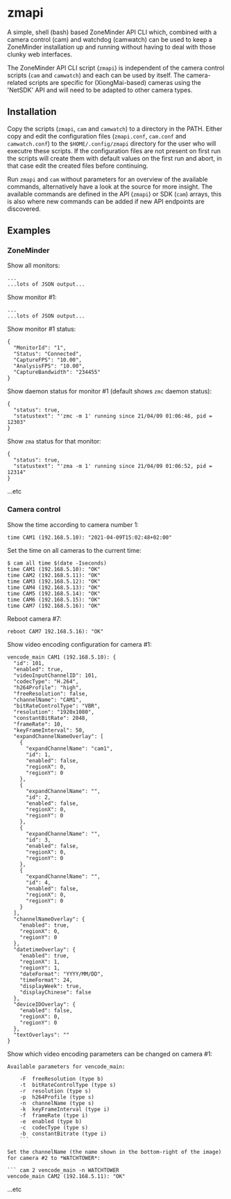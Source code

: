 # zmapi

A simple, shell (bash) based ZoneMinder API CLI which, combined with a camera control (cam) and watchdog (camwatch) can be used to keep a ZoneMinder installation up and running without having to deal with those clunky web interfaces.

The ZoneMinder API CLI script (`zmapi`) is independent of the camera control scripts (`cam` and `camwatch`) and each can be used by itself. The camera-related scripts are specific for (XiongMai-based) cameras using the 'NetSDK' API and will need to be adapted to other camera types.

## Installation

Copy the scripts (`zmapi`, `cam` and `camwatch`) to a directory in the PATH. Either copy and edit the configuration files (`zmapi.conf`, `cam.conf` and `camwatch.conf`) to the `$HOME/.config/zmapi` directory for the user who will executre these scripts. If the configuration files are not present on first run the scripts will create them with default values on the first run and abort, in that case edit the created files before continuing.

Run `zmapi` and `cam` without parameters for an overview of the available commands, alternatively have a look at the source for more insight. The available commands are defined in the API (`zmapi`) or SDK (`cam`) arrays, this is also where new commands can be added if new API endpoints are discovered.

## Examples

### ZoneMinder

Show all monitors:

```$ zmapi monitors
...
...lots of JSON output...
```

Show monitor #1:

```$ zmapi monitor 1
...
...lots of JSON output...
```

Show monitor #1 status:

```$ zmapi status 1
{
  "MonitorId": "1",
  "Status": "Connected",
  "CaptureFPS": "10.00",
  "AnalysisFPS": "10.00",
  "CaptureBandwidth": "234455"
}
```

Show daemon status for monitor #1 (default shows `zmc` daemon status):

```$ zmapi daemonstatus 1
{
  "status": true,
  "statustext": "'zmc -m 1' running since 21/04/09 01:06:46, pid = 12303"
}
```

Show `zma` status for that monitor:

```$ zmapi daemonstatus 1 zma
{
  "status": true,
  "statustext": "'zma -m 1' running since 21/04/09 01:06:52, pid = 12314"
}
```

...etc

### Camera control

Show the time according to camera number 1:

```$ cam 1 time
time CAM1 (192.168.5.10): "2021-04-09T15:02:48+02:00"
```

Set the time on all cameras to the current time:

```$ cam all time $(date -Iseconds)
$ cam all time $(date -Iseconds)
time CAM1 (192.168.5.10): "OK"
time CAM2 (192.168.5.11): "OK"
time CAM3 (192.168.5.12): "OK"
time CAM4 (192.168.5.13): "OK"
time CAM5 (192.168.5.14): "OK"
time CAM6 (192.168.5.15): "OK"
time CAM7 (192.168.5.16): "OK"
```

Reboot camera #7:

```$ cam 7 reboot
reboot CAM7 192.168.5.16): "OK"
```

Show video encoding configuration for camera #1:

```$ cam 1 vencode_main
vencode_main CAM1 (192.168.5.10): {
  "id": 101,
  "enabled": true,
  "videoInputChannelID": 101,
  "codecType": "H.264",
  "h264Profile": "high",
  "freeResolution": false,
  "channelName": "CAM1",
  "bitRateControlType": "VBR",
  "resolution": "1920x1080",
  "constantBitRate": 2048,
  "frameRate": 10,
  "keyFrameInterval": 50,
  "expandChannelNameOverlay": [
    {
      "expandChannelName": "cam1",
      "id": 1,
      "enabled": false,
      "regionX": 0,
      "regionY": 0
    },
    {
      "expandChannelName": "",
      "id": 2,
      "enabled": false,
      "regionX": 0,
      "regionY": 0
    },
    {
      "expandChannelName": "",
      "id": 3,
      "enabled": false,
      "regionX": 0,
      "regionY": 0
    },
    {
      "expandChannelName": "",
      "id": 4,
      "enabled": false,
      "regionX": 0,
      "regionY": 0
    }
  ],
  "channelNameOverlay": {
    "enabled": true,
    "regionX": 0,
    "regionY": 0
  },
  "datetimeOverlay": {
    "enabled": true,
    "regionX": 1,
    "regionY": 1,
    "dateFormat": "YYYY/MM/DD",
    "timeFormat": 24,
    "displayWeek": true,
    "displayChinese": false
  },
  "deviceIDOverlay": {
    "enabled": false,
    "regionX": 0,
    "regionY": 0
  },
  "textOverlays": ""
}
```

Show which video encoding parameters can be changed on camera #1:
``` cam 1 vencode_main -H
Available parameters for vencode_main:

	-F	freeResolution (type b)
	-t	bitRateControlType (type s)
	-r	resolution (type s)
	-p	h264Profile (type s)
	-n	channelName (type s)
	-k	keyFrameInterval (type i)
	-f	frameRate (type i)
	-e	enabled (type b)
	-c	codecType (type s)
	-b	constantBitrate (type i)
	```

Set the channelName (the name shown in the bottom-right of the image) for camera #2 to *WATCHTOWER*:

``` cam 2 vencode_main -n WATCHTOWER
vencode_main CAM2 (192.168.5.11): "OK"
```

...etc

